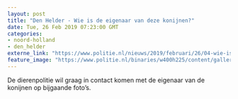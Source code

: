 ```yaml
---
layout: post
title: "Den Helder - Wie is de eigenaar van deze konijnen?"
date: Tue, 26 Feb 2019 07:23:00 GMT
categories: 
- noord-holland 
- den_helder 
externe_link: "https://www.politie.nl/nieuws/2019/februari/26/04-wie-is-de-eigenaar-van-deze-konijnen.html"
feature_image: "https://www.politie.nl/binaries/w400h225/content/gallery/politie/nieuws/2019/februari/04-nh/04-konijn-dh-1.jpg"
---
```


De dierenpolitie wil graag in contact komen met de eigenaar van de konijnen op bijgaande foto’s.

